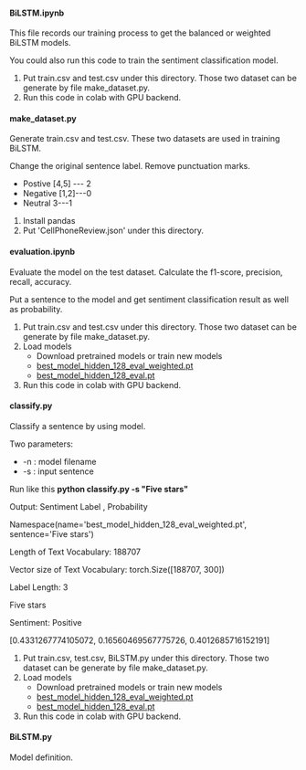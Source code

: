 #### BiLSTM.ipynb

This file records our training process to get the balanced or weighted BiLSTM models.

You could also run this code to train the sentiment classification model.

1. Put train.csv and test.csv under this directory. Those two dataset can be generate by file make_dataset.py.
2. Run this code in colab with GPU backend.

#### make_dataset.py

Generate train.csv and test.csv. These two datasets are used in training BiLSTM.

Change the original sentence label.  Remove punctuation marks.

- Postive [4,5] --- 2  
- Negative [1,2]---0 
- Neutral 3---1

1. Install pandas
2. Put 'CellPhoneReview.json' under this directory.

#### evaluation.ipynb

Evaluate the model on the test dataset. Calculate the f1-score, precision, recall, accuracy. 

Put a sentence to the model and get sentiment classification result as well as probability.

1. Put train.csv and test.csv under this directory. Those two dataset can be generate by file make_dataset.py.
2. Load models 
   - Download pretrained models or train new models
   - [best_model_hidden_128_eval_weighted.pt](https://drive.google.com/open?id=1-9WpnPnQnABermTc-MbH_MxhaQyg1tZh)
   - [best_model_hidden_128_eval.pt](https://drive.google.com/open?id=1-3kUIndJRKhNhzhBwKtCJ_sFNCdgNAIS)
3. Run this code in colab with GPU backend.

#### classify.py

Classify a sentence by using model.

Two parameters:

- -n : model filename 
- -s : input sentence

Run like this  **python classify.py -s "Five stars"**

Output: Sentiment Label , Probability

Namespace(name='best_model_hidden_128_eval_weighted.pt', sentence='Five stars')

Length of Text Vocabulary: 188707

Vector size of Text Vocabulary:  torch.Size([188707, 300]) 

Label Length: 3 

Five stars 

Sentiment: Positive 

[0.4331267774105072, 0.16560469567775726, 0.4012685716152191]

1. Put train.csv, test.csv, BiLSTM.py under this directory. Those two dataset can be generate by file make_dataset.py.
2. Load models 
   - Download pretrained models or train new models
   - [best_model_hidden_128_eval_weighted.pt](https://drive.google.com/open?id=1-9WpnPnQnABermTc-MbH_MxhaQyg1tZh)
   - [best_model_hidden_128_eval.pt](https://drive.google.com/open?id=1-3kUIndJRKhNhzhBwKtCJ_sFNCdgNAIS)
3. Run this code in colab with GPU backend.

#### BiLSTM.py

Model definition.